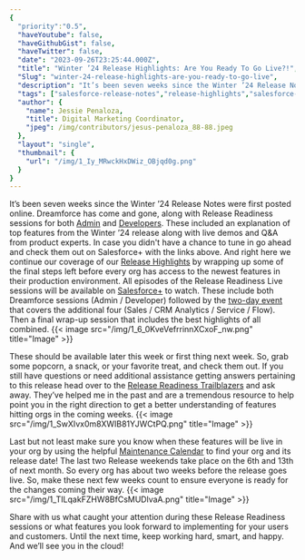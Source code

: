```yaml
---
{
  "priority":"0.5",
  "haveYoutube": false,
  "haveGithubGist": false,
  "haveTwitter": false,
  "date": "2023-09-26T23:25:44.000Z",
  "title": "Winter ’24 Release Highlights: Are You Ready To Go Live?!",
  "Slug": "winter-24-release-highlights-are-you-ready-to-go-live",
  "description": "It’s been seven weeks since the Winter ’24 Release Notes were first posted online. Dreamforce has come and gone, along with Release Readiness sessions for both Admin and Developers. These included an explanation of top features from the Winter ’24 release along with live demos and Q&amp;A from product experts. In case you didn&#39;t have a chance to tune in go ahead and check them out on Salesforce+ with the links above..",
  "tags": ["salesforce-release-notes","release-highlights","salesforce-release","salesforce-winter-24","winter-24"],
  "author": {
    "name": Jessie Penaloza,
    "title": Digital Marketing Coordinator,
    "jpeg": /img/contributors/jesus-penaloza_88-88.jpeg
  },
  "layout": "single",
  "thumbnail": {
    "url": "/img/1_Iy_MRwckHxDWiz_OBjqd0g.png"
  }
}
---
```

It’s been seven weeks since the Winter ’24 Release Notes were first posted online. Dreamforce has come and gone, along with Release Readiness sessions for both [Admin](https://www.salesforce.com/plus/experience/dreamforce_2023/series/administrators_at_dreamforce_2023/episode/episode-s1e3) and [Developers](https://www.salesforce.com/plus/experience/dreamforce_2023/series/developers_at_dreamforce_2023/episode/episode-s1e3). These included an explanation of top features from the Winter ’24 release along with live demos and Q&amp;A from product experts. In case you didn&#39;t have a chance to tune in go ahead and check them out on Salesforce+ with the links above.
And right here we continue our coverage of our [Release Highlights](https://medium.com/creme-de-la-crm/releasehighlights/home) by wrapping up some of the final steps left before every org has access to the newest features in their production environment.
All episodes of the Release Readiness Live sessions will be available on [Salesforce+](https://www.salesforce.com/plus/experience/release_readiness_live/series/release_readiness_live_winter_24) to watch. These include both Dreamforce sessions (Admin / Developer) followed by the [two-day event](https://www.salesforce.com/plus/experience/release_readiness_live) that covers the additional four (Sales / CRM Analytics / Service / Flow). Then a final wrap-up session that includes the best highlights of all combined.
{{< image src="/img/1_6_0KveVefrrinnXCxoF_nw.png" title="Image" >}}

These should be available later this week or first thing next week. So, grab some popcorn, a snack, or your favorite treat, and check them out.
If you still have questions or need additional assistance getting answers pertaining to this release head over to the [Release Readiness Trailblazers](https://trailhead.salesforce.com/trailblazer-community/groups/0F9300000001okuCAA) and ask away. They’ve helped me in the past and are a tremendous resource to help point you in the right direction to get a better understanding of features hitting orgs in the coming weeks.
{{< image src="/img/1_SwXIvx0m8XWIB81YJWCtPQ.png" title="Image" >}}

Last but not least make sure you know when these features will be live in your org by using the helpful [Maintenance Calendar](https://status.salesforce.com/products/all/maintenances) to find your org and its release date! The last two Release weekends take place on the 6th and 13th of next month. So every org has about two weeks before the release goes live. So, make these next few weeks count to ensure everyone is ready for the changes coming their way.
{{< image src="/img/1_TILqakFZHW8BfCsMUDlvaA.png" title="Image" >}}

Share with us what caught your attention during these Release Readiness sessions or what features you look forward to implementing for your users and customers.
Until the next time, keep working hard, smart, and happy. And we’ll see you in the cloud!
